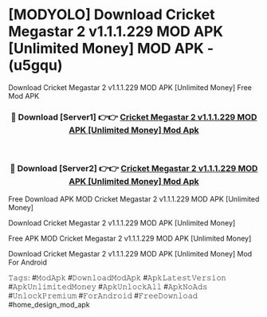 # [MODYOLO] Download Cricket Megastar 2 v1.1.1.229 MOD APK [Unlimited Money] MOD APK - (u5gqu)
Download Cricket Megastar 2 v1.1.1.229 MOD APK [Unlimited Money] Free Mod APK

<div align="center">
<h3>🔴 Download [Server1] 👉👉 <a href="https://apk-comot.site?title=Cricket_Megastar_2_v1.1.1.229_MOD_APK_[Unlimited_Money]">Cricket Megastar 2 v1.1.1.229 MOD APK [Unlimited Money] Mod Apk</a></h3><br>

<h3>🔴 Download [Server2] 👉👉 <a href="https://apk-comot.site?title=Cricket_Megastar_2_v1.1.1.229_MOD_APK_[Unlimited_Money]">Cricket Megastar 2 v1.1.1.229 MOD APK [Unlimited Money] Mod Apk</a></h3>
</div>


Free Download APK MOD Cricket Megastar 2 v1.1.1.229 MOD APK [Unlimited Money]

Download Cricket Megastar 2 v1.1.1.229 MOD APK [Unlimited Money] 

Free APK MOD Cricket Megastar 2 v1.1.1.229 MOD APK [Unlimited Money] 

Download Cricket Megastar 2 v1.1.1.229 MOD APK [Unlimited Money] Mod For Android

𝚃𝚊𝚐𝚜: #𝙼𝚘𝚍𝙰𝚙𝚔 #𝙳𝚘𝚠𝚗𝚕𝚘𝚊𝚍𝙼𝚘𝚍𝙰𝚙𝚔 #𝙰𝚙𝚔𝙻𝚊𝚝𝚎𝚜𝚝𝚅𝚎𝚛𝚜𝚒𝚘𝚗 #𝙰𝚙𝚔𝚄𝚗𝚕𝚒𝚖𝚒𝚝𝚎𝚍𝙼𝚘𝚗𝚎𝚢 #𝙰𝚙𝚔𝚄𝚗𝚕𝚘𝚌𝚔𝙰𝚕𝚕 #𝙰𝚙𝚔𝙽𝚘𝙰𝚍𝚜 #𝚄𝚗𝚕𝚘𝚌𝚔𝙿𝚛𝚎𝚖𝚒𝚞𝚖 #𝙵𝚘𝚛𝙰𝚗𝚍𝚛𝚘𝚒𝚍 #𝙵𝚛𝚎𝚎𝙳𝚘𝚠𝚗𝚕𝚘𝚊𝚍 #home_design_mod_apk